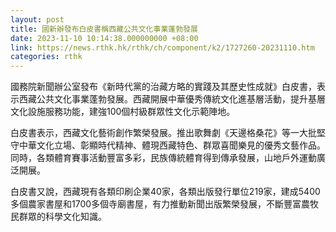 ```yaml
---
layout: post
title: 國新辦發布白皮書稱西藏公共文化事業蓬勃發展
date: 2023-11-10 10:14:38.000000000 +08:00
link: https://news.rthk.hk/rthk/ch/component/k2/1727260-20231110.htm
categories: rthk
---
```


國務院新聞辦公室發布《新時代黨的治藏方略的實踐及其歷史性成就》白皮書，表示西藏公共文化事業蓬勃發展。西藏開展中華優秀傳統文化進基層活動，提升基層文化設施服務功能，建強100個村級群眾性文化示範陣地。

白皮書表示，西藏文化藝術創作繁榮發展。推出歌舞劇《天邊格桑花》等一大批堅守中華文化立場、彰顯時代精神、體現西藏特色、群眾喜聞樂見的優秀文藝作品。同時，各類體育賽事活動豐富多彩，民族傳統體育得到傳承發展，山地戶外運動廣泛開展。

白皮書又說，西藏現有各類印刷企業40家，各類出版發行單位219家，建成5400多個農家書屋和1700多個寺廟書屋，有力推動新聞出版繁榮發展，不斷豐富農牧民群眾的科學文化知識。
